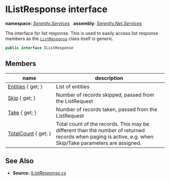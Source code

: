 # IListResponse interface
**namespace:** *[Serenity.Services](../README.md#serenity.services-namespace)*   **assembly**: *[Serenity.Net.Services](../README.md)*

The interface for list response. This is used to easily access list response members as the [`ListResponse`](ListResponse-1.md) class itself is generic.

```csharp
public interface IListResponse
```

## Members

| name | description |
| --- | --- |
| [Entities](IListResponse/Entities.md) { get; } | List of entities |
| [Skip](IListResponse/Skip.md) { get; } | Number of records skipped, passed from the ListRequest |
| [Take](IListResponse/Take.md) { get; } | Number of records taken, passed from the ListRequest |
| [TotalCount](IListResponse/TotalCount.md) { get; } | Total count of the records. This may be different than the number of returned records when paging is active, e.g. when Skip/Take parameters are assigned. |

## See Also

* **Source:** *[IListResponse.cs](https://github.com/serenity-is/Serenity/blob/master/src/Serenity.Net.Services/Models/IListResponse.cs)*